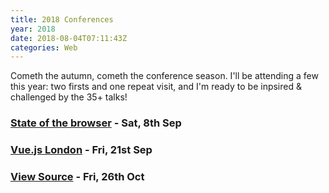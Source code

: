 ```yaml
---
title: 2018 Conferences
year: 2018
date: 2018-08-04T07:11:43Z
categories: Web
---
```


Cometh the autumn, cometh the conference season. I'll be attending a few this year: two firsts and one repeat visit, and I'm ready to be inpsired & challenged by the 35+ talks!

### [State of the browser](https://2018.stateofthebrowser.com/) - Sat, 8th Sep

### [Vue.js London](https://vuejs.london) - Fri, 21st Sep

### [View Source](https://events.mozilla.org/viewsource2018) - Fri, 26th Oct

